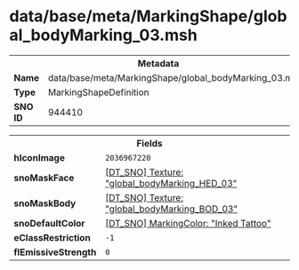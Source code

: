 <h1>data/base/meta/MarkingShape/global_bodyMarking_03.msh</h1><table><tr><th colspan="100%">Metadata</th></tr><tr><td><b>Name</b></td><td>data/base/meta/MarkingShape/global_bodyMarking_03.msh</td></tr><tr><td><b>Type</b></td><td>MarkingShapeDefinition</td></tr><tr><td><b>SNO ID</b></td><td>944410</td></tr></table>

<table><tr><th colspan="100%">Fields</th></tr><tr><td><b>hIconImage</b></td><td><code>2036967220</code></td></tr><tr><td><b>snoMaskFace</b></td><td><a href="..\Texture\global_bodyMarking_HED_03.tex">[DT_SNO] Texture: "global_bodyMarking_HED_03"</a></td></tr><tr><td><b>snoMaskBody</b></td><td><a href="..\Texture\global_bodyMarking_BOD_03.tex">[DT_SNO] Texture: "global_bodyMarking_BOD_03"</a></td></tr><tr><td><b>snoDefaultColor</b></td><td><a href="..\MarkingColor\Inked Tattoo.mcl">[DT_SNO] MarkingColor: "Inked Tattoo"</a></td></tr><tr><td><b>eClassRestriction</b></td><td><code>-1</code></td></tr><tr><td><b>flEmissiveStrength</b></td><td><code>0</code></td></tr></table>

